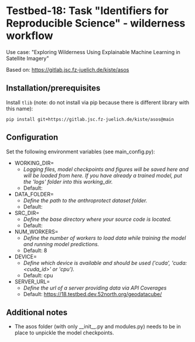 # Testbed-18: Task "Identifiers for Reproducible Science" - wilderness workflow

Use case: "Exploring Wilderness Using Explainable Machine Learning in Satellite Imagery"

Based on: https://gitlab.jsc.fz-juelich.de/kiste/asos

## Installation/prerequisites

Install `tlib` (note: do not install via pip because there is different library with this name):
```
pip install git+https://gitlab.jsc.fz-juelich.de/kiste/asos@main
```

## Configuration

Set the following environment variables (see main_config.py):

* WORKING_DIR=
  * *Logging files, model checkpoints and figures will be saved here and will be loaded from here. If you have already a trained model, put the 'logs' folder into this working_dir.*
  * Default:
* DATA_FOLDER=
  *  *Define the path to the anthroprotect dataset folder.*
  * Default:
* SRC_DIR=
  * *Define the base directory where your source code is located.*
  * Default:
* NUM_WORKERS=
  * *Define the number of workers to load data while training the model and running model predictions.*
  * Default: 8
* DEVICE=
  * *Define which device is available and should be used ('cuda', 'cuda:<cuda_id>' or 'cpu').*
  * Default: cpu
* SERVER_URL=
  * *Define the url of a server providing data via API Coverages*
  * Default: https://18.testbed.dev.52north.org/geodatacube/

## Additional notes

* The asos folder (with only \_\_init\_\_.py and modules.py) needs to be in place to unpickle the model checkpoints.

